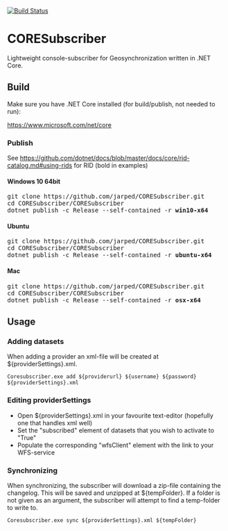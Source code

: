 [![Build Status](https://travis-ci.org/jarped/CORESubscriber.svg?branch=master)](https://travis-ci.org/jarped/CORESubscriber)

# CORESubscriber

Lightweight console-subscriber for Geosynchronization written in .NET Core.

## Build

Make sure you have .NET Core installed (for build/publish, not needed to run):

https://www.microsoft.com/net/core


### Publish

See https://github.com/dotnet/docs/blob/master/docs/core/rid-catalog.md#using-rids for RID (bold in examples)

#### Windows 10 64bit
<pre>
git clone https://github.com/jarped/CORESubscriber.git
cd CORESubscriber/CORESubscriber
dotnet publish -c Release --self-contained -r <b>win10-x64</b>
</pre>
#### Ubuntu
<pre>
git clone https://github.com/jarped/CORESubscriber.git
cd CORESubscriber/CORESubscriber
dotnet publish -c Release --self-contained -r <b>ubuntu-x64</b>
</pre>
#### Mac
<pre>
git clone https://github.com/jarped/CORESubscriber.git
cd CORESubscriber/CORESubscriber
dotnet publish -c Release --self-contained -r <b>osx-x64</b>
</pre>

## Usage

### Adding datasets

When adding a provider an xml-file will be created at ${providerSettings}.xml.

```
Coresubscriber.exe add ${providerurl} ${username} ${password} ${providerSettings}.xml
```
### Editing providerSettings

* Open ${providerSettings}.xml in your favourite text-editor (hopefully one that handles xml well)
* Set the "subscribed" element of datasets that you wish to activate to "True"
* Populate the corresponding "wfsClient" element with the link to your WFS-service

### Synchronizing

When synchronizing, the subscriber will download a zip-file containing the changelog. This will be saved and unzipped at ${tempFolder}. If a folder is not given as an argument, the subscriber will attempt to find a temp-folder to write to.

```
Coresubscriber.exe sync ${providerSettings}.xml ${tempFolder}
```
